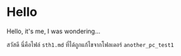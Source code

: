 # Hello
Hello, it's me, I was wondering...

สวัสดี นี่คือไฟล์ `sth1.md` ที่ได้ถูกแก้ไขจากโฟลเดอร์ `another_pc_test1`